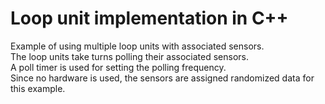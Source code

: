 # Loop unit implementation in C++

Example of using multiple loop units with associated sensors.  
The loop units take turns polling their associated sensors.  
A poll timer is used for setting the polling frequency.  
Since no hardware is used, the sensors are assigned randomized data for this example. 
